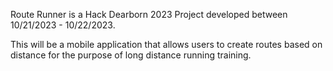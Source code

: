 Route Runner is a Hack Dearborn 2023 Project developed between 10/21/2023 - 10/22/2023.

This will be a mobile application that allows users to create routes based on distance for the purpose of long distance running training.


